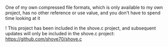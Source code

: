 One of my own compressed file formats, which is only available to my own project, has no other reference or use value, and you don't have to spend time looking at it

! This project has been included in the shove.c project, and subsequent updates will only be included in the shove.c project:
https://github.com/shove70/shove.c